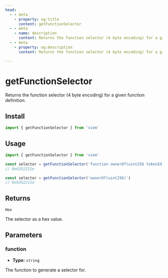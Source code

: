 ```yaml
---
head:
  - - meta
    - property: og:title
      content: getFunctionSelector
  - - meta
    - name: description
      content: Returns the function selector (4 byte encoding) for a given function definition.
  - - meta
    - property: og:description
      content: Returns the function selector (4 byte encoding) for a given function definition.

---
```


# getFunctionSelector

Returns the function selector (4 byte encoding) for a given function definition.

## Install

```ts
import { getFunctionSelector } from 'viem'
```

## Usage

```ts
import { getFunctionSelector } from 'viem'

const selector = getFunctionSelector('function ownerOf(uint256 tokenId)')
// 0x6352211e

const selector = getFunctionSelector('ownerOf(uint256)')
// 0x6352211e
```

## Returns

`Hex`

The selector as a hex value.

## Parameters

### function

- **Type:** `string`

The function to generate a selector for.

